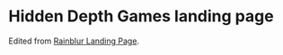 # Hidden Depth Games landing page

Edited from [Rainblur Landing Page](https://www.tailwindtoolbox.com/templates/rainblur-landing-page).
